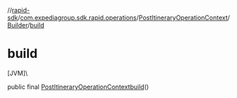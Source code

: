 //[rapid-sdk](../../../../index.md)/[com.expediagroup.sdk.rapid.operations](../../index.md)/[PostItineraryOperationContext](../index.md)/[Builder](index.md)/[build](build.md)

# build

[JVM]\

public final [PostItineraryOperationContext](../index.md)[build](build.md)()
